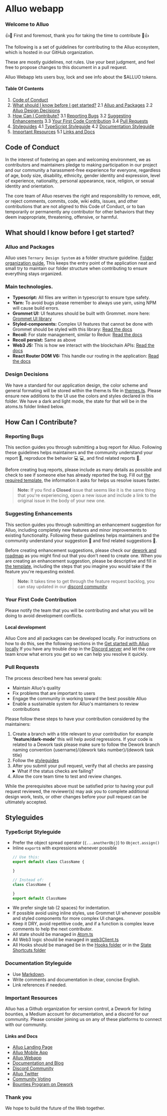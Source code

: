# Alluo webapp

### Welcome to Alluo

👍🎉 First and foremost, thank you for taking the time to contribute 🎉👍

The following is a set of guidelines for contributing to the Alluo ecosystem, which is hosted in our GitHub organization. 

These are mostly guidelines, not rules. Use your best judgment, and feel free to propose changes to this document in a pull request.

Alluo Webapp lets users buy, lock and see info about the $ALLUO tokens.

#### Table Of Contents

1. [Code of Conduct](#code-of-conduct)
2. [What should I know before I get started?](#what-should-i-know-before-i-get-started)
2.1 [Alluo and Packages](#alluo-and-packages)
2.2 [Alluo Design Decisions](#design-decisions)
3. [How Can I Contribute?](#how-can-i-contribute)
  3.1 [Reporting Bugs](#reporting-bugs)
  3.2 [Suggesting Enhancements](#suggesting-enhancements)
  3.3 [Your First Code Contribution](#your-first-code-contribution)
  3.4 [Pull Requests](#pull-requests)
4. [Styleguides](#styleguides)
  4.1 [TypeScript Styleguide](#typescript-styleguide)
  4.2 [Documentation Styleguide](#documentation-styleguide)
5. [Important Resources](#important-resources)
  5.1 [Links and Docs](#links-and-docs)

## Code of Conduct

In the interest of fostering an open and welcoming environment, we as contributors and maintainers pledge to making participation in our project and our community a harassment-free experience for everyone, regardless of age, body size, disability, ethnicity, gender identity and expression, level of experience, nationality, personal appearance, race, religion, or sexual identity and orientation.

The core team of Alluo reserves the right and responsibility to remove, edit, or reject comments, commits, code, wiki edits, issues, and other contributions that are not aligned to this Code of Conduct, or to ban temporarily or permanently any contributor for other behaviors that they deem inappropriate, threatening, offensive, or harmful.

## What should I know before I get started?

### Alluo and Packages

Alluo uses `Ternary Design System` as a folder structure guideline. [Folder organization guide.](https://nagibaba.medium.com/ultimate-ternary-folder-structure-for-large-react-applications-9bb6882d4372) This keeps the entry point of the application neat and small try to maintain our folder structure when contributing to ensure everything stays organized.

### Main technologies.

 - **Typescript:**  All files are written in typescript to ensure type safety.
 - **Yarn:**  To avoid bugs please remember to always use yarn, using NPM will cause build errors.
 - **Grommet UI:**  UI features should be built with Grommet. more here: [Grommet UI library](https://v2.grommet.io/components)
 - **Styled-components:**  Complex UI features that cannot be done with Grommet should be styled with this library: [Read the docs](https://styled-components.com/)
 - **Recoil:**  For state management, similar to Redux: [Read the docs](https://austinvollman.medium.com/recoil-js-761c582cb94e)
 - **Recoil persist:**  Same as above
 - **Web3 JS:**  This is how we interact with the blockchain APIs: [Read the docs](https://docs.web3js.org/api)
 - **React Router DOM V6:**   This handle our routing in the application:  [Read the docs](https://blog.logrocket.com/react-router-v6/)

### Design Decisions

We have a standard for our application design, the color scheme and general formating will be stored within the theme.ts file in [themes.ts](https://github.com/GetAlluo/webapp/blob/master/src/app/modernUI/theme.ts). Please ensure new additions to the UI use the colors and styles declared in this folder.  We have a dark and light mode, the state for that will be in the atoms.ts folder linked below.

## How Can I Contribute?

### Reporting Bugs

This section guides you through submitting a bug report for Alluo. Following these guidelines helps maintainers and the community understand your report :pencil:, reproduce the behavior :computer: :computer:, and find related reports :mag_right:.

Before creating bug reports, please include as many details as possible and check to see if someone else has already reported the bug. Fill out [the required template]([https://github.com/atom/.github/blob/master/.github/ISSUE_TEMPLATE/bug_report.md](https://github.com/GetAlluo/webapp/blob/master/.github/ISSUE_TEMPLATE/bug_report.md)), the information it asks for helps us resolve issues faster.

> **Note:** If you find a **Closed** issue that seems like it is the same thing that you're experiencing, open a new issue and include a link to the original issue in the body of your new one.

### Suggesting Enhancements

This section guides you through submitting an enhancement suggestion for Alluo, including completely new features and minor improvements to existing functionality. Following these guidelines helps maintainers and the community understand your suggestion :pencil: and find related suggestions :mag_right:.

Before creating enhancement suggestions, please check our [dework and roadmap](https://app.dework.xyz/alluo/) as you might find out that you don't need to create one. When you are creating an enhancement suggestion, please be descriptive and fill in [the template](https://github.com/GetAlluo/webapp/blob/master/.github/ISSUE_TEMPLATE/feature_request.md), including the steps that you imagine you would take if the feature you're requesting existed.

> **Note:** It takes time to get through the feature request backlog, you can stay updated in our [discord community](https://discord.gg/sbn3et6rk3)

### Your First Code Contribution

Please notify the team that you will be contributing and what you will be doing to avoid development conflicts.

#### Local development

Alluo Core and all packages can be developed locally. For instructions on how to do this, see the following sections in the [Get started with Alluo locally](https://github.com/GetAlluo/webapp#readme) If you have any trouble drop in the [Discord server](https://discord.gg/sbn3et6rk3) and let the core team know what errors you get so we can help you resolve it quickly.

### Pull Requests

The process described here has several goals:

- Maintain Alluo's quality
- Fix problems that are important to users
- Engage the community in working toward the best possible Alluo
- Enable a sustainable system for Alluo's maintainers to review contributions

Please follow these steps to have your contribution considered by the maintainers:

1. Create a branch with a title relevant to your contribution for example **'feature/dark-mode'** this will help avoid regressions. If your code is related to a Dework task please make sure to follow the Dework branch naming convention {username}/{dework taks number}/{dework task title}
2. Follow the [styleguides](#styleguides)
3. After you submit your pull request, verify that all checks are passing <details><summary>What if the status checks are failing?</summary>If a status check is failing, and you believe that the failure is unrelated to your change, please leave a comment on the pull request explaining why you believe the failure is unrelated. A maintainer will re-run the status check for you. If we conclude that the failure was a false positive, then we will open an issue to track that problem with our status check suite.</details>
4. Allow the core team time to test and review changes.

While the prerequisites above must be satisfied prior to having your pull request reviewed, the reviewer(s) may ask you to complete additional design work, tests, or other changes before your pull request can be ultimately accepted.

## Styleguides

### TypeScript Styleguide

* Prefer the object spread operator (`{...anotherObj}`) to `Object.assign()`
* Inline `export`s with expressions whenever possible
  ```js
  // Use this:
  export default class ClassName {

  }

  // Instead of:
  class ClassName {

  }
  export default ClassName
  ```
* We prefer single tab (2 spaces) for indentation.
* If possible avoid using inline styles, use Grommet UI whenever possible and styled components for more complex UI changes.
* Keep it DRY, avoid repetitive code, and if a function is complex leave comments to help the next contributor.
* All state should be managed in [Atom.ts](https://github.com/GetAlluo/webapp/blob/master/src/app/common/state/atoms.ts)
* All Web3 logic should be managed in [web3Client.ts](https://github.com/GetAlluo/webapp/blob/master/src/app/common/functions/web3Client.ts)
* All Hooks should be managed be in the [Hooks folder](https://github.com/GetAlluo/webapp/tree/master/src/app/common/hooks) or in the [State Shortcuts folder](https://github.com/GetAlluo/webapp/tree/master/src/app/common/state/shortcuts)

### Documentation Styleguide

* Use [Markdown](https://daringfireball.net/projects/markdown).
* Write comments and documentation in clear, concise English.
* Link references if needed.

### Important Resources

Alluo has a Github organization for version control, a Dework for listing bounties, a Medium account for documentation, and a discord for our community. Please consider joining us on any of these platforms to connect with our community.

#### Links and Docs

- [Alluo Landing Page](https://www.alluo.finance/)
- [Alluo Mobile App](https://www.alluo.com/)
- [Alluo Webapp](https://app.alluo.finance/)
- [Documentation and Blog](https://medium.com/@xec)
- [Discord Community](https://discord.gg/sbn3et6rk3)
- [Alluo Twitter](https://twitter.com/alluoapp)
- [Community Voting](https://snapshot.org/#/alluo.eth)
- [Bounties Program on Dework](https://app.dework.xyz/alluo)

### Thank you

We hope to build the future of the Web together.
